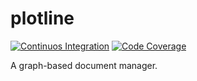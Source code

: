 # plotline

[![Continuos Integration](https://github.com/hectormrc/plotline/actions/workflows/ci.yaml/badge.svg?branch=main)](https://github.com/hectormrc/plotline/actions/workflows/ci.yaml)
[![Code Coverage](https://codecov.io/github/hectormrc/plotline/coverage.svg?branch=main&token=)](https://codecov.io/gh/hectormrc/plotline)

A graph-based document manager.
